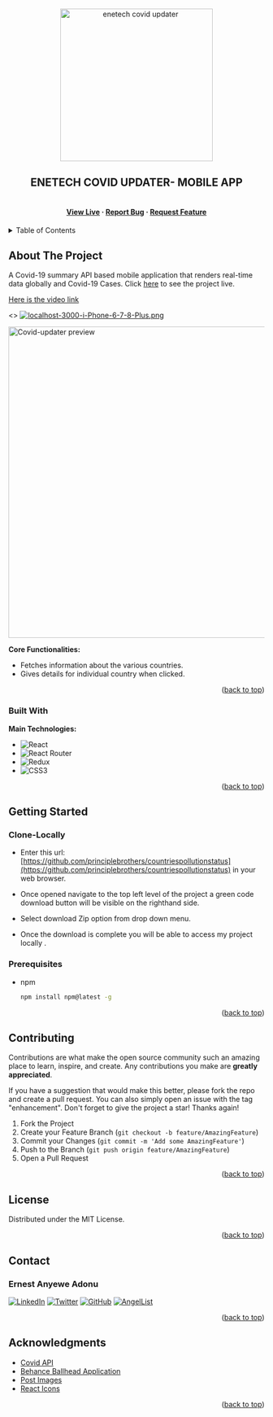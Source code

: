 <a name="readme-top"></a>

<!-- PROJECT LOGO -->
<br />
<div align="center">
  <a href="https://github.com/principlebrothers">
    <img src="https://api.logo.com/api/v2/images?logo=logo_8a22ea74-3c03-4b14-beef-029b2595ff94&format=webp&margins=0&quality=60&width=500&background=transparent&u=1662032459" alt="enetech covid updater" width="300">
  </a>

  <h2 align="center">ENETECH COVID UPDATER- MOBILE APP</h2>

  <h4 align="center">  
    <br />
    <a href="https://enetechcovidupdater.netlify.app/" target="_blank">View Live</a>
    ·
    <a href="https://github.com/principlebrothers/countriespollutionstatus/issues/new" target="_blank">Report Bug</a>
    ·
    <a href="https://github.com/principlebrothers/countriespollutionstatus/issues/new" target="_blank">Request Feature</a>
  </h4>
</div>

<!-- TABLE OF CONTENTS -->
<details>
  <summary>Table of Contents</summary>
  <ol>
    <li>
      <a href="#about-the-project">About The Project</a>
      <ul>
        <li><a href="#built-with">Built With</a></li>
      </ul>
    </li>
    <li>
      <a href="#getting-started">Getting Started</a>
      <ul>
        <li><a href="#clone-locally">Clone Locally</a></li>
        <li><a href="#prerequisites">Prerequisites</a></li>
      </ul>
    </li>
    <li><a href="#contributing">Contributing</a></li>
    <li><a href="#license">License</a></li>
    <li><a href="#contact">Contact</a></li>
    <li><a href="#acknowledgments">Acknowledgments</a></li>
  </ol>
</details>

<!-- ABOUT THE PROJECT -->

## About The Project

A Covid-19 summary API based mobile application that renders real-time data globally and Covid-19 Cases. Click [here](https://enetechcovidupdater.netlify.app/) to see the project live.

[Here is the video link](https://www.loom.com/share/4c26b65b003547078f81b6cfa3fb85e7)

<>
[![localhost-3000-i-Phone-6-7-8-Plus.png](https://i.postimg.cc/7L9RDKcM/localhost-3000-i-Phone-6-7-8-Plus.png)](https://postimg.cc/wtt2QQ97)

<img width="612" alt="Covid-updater preview" src="https://i.postimg.cc/htMgYt2j/localhost-3000-Nest-Hub-Max.png">

**Core Functionalities:**

- Fetches information about the various countries.
- Gives details for individual country when clicked.

<p align="right">(<a href="#readme-top">back to top</a>)</p>

### Built With

**Main Technologies:**

- ![React](https://img.shields.io/badge/react-%2320232a.svg?style=for-the-badge&logo=react&logoColor=%2361DAFB)
- ![React Router](https://img.shields.io/badge/React_Router-CA4245?style=for-the-badge&logo=react-router&logoColor=white)
- ![Redux](https://img.shields.io/badge/redux-%23593d88.svg?style=for-the-badge&logo=redux&logoColor=white)
- ![CSS3](https://img.shields.io/badge/css3-%231572B6.svg?style=for-the-badge&logo=css3&logoColor=white)

<p align="right">(<a href="#readme-top">back to top</a>)</p>

<!-- GETTING STARTED -->

## Getting Started

### Clone-Locally

- Enter this url: [https://github.com/principlebrothers/countriespollutionstatus](https://github.com/principlebrothers/countriespollutionstatus) in your web browser.

- Once opened navigate to the top left level of the project a green code download button will be visible on the righthand side.
- Select download Zip option from drop down menu.
- Once the download is complete you will be able to access my project locally .

### Prerequisites

- npm

  ```sh
  npm install npm@latest -g
  ```

<p align="right">(<a href="#readme-top">back to top</a>)</p>

<!-- CONTRIBUTING -->

## Contributing

Contributions are what make the open source community such an amazing place to learn, inspire, and create. Any contributions you make are **greatly appreciated**.

If you have a suggestion that would make this better, please fork the repo and create a pull request. You can also simply open an issue with the tag "enhancement".
Don't forget to give the project a star! Thanks again!

1. Fork the Project
2. Create your Feature Branch (`git checkout -b feature/AmazingFeature`)
3. Commit your Changes (`git commit -m 'Add some AmazingFeature'`)
4. Push to the Branch (`git push origin feature/AmazingFeature`)
5. Open a Pull Request

<p align="right">(<a href="#readme-top">back to top</a>)</p>

<!-- LICENSE -->

## License

Distributed under the MIT License.

<p align="right">(<a href="#readme-top">back to top</a>)</p>

<!-- CONTACT -->

## Contact

### Ernest Anyewe Adonu

[![LinkedIn](https://img.shields.io/badge/linkedin-%230077B5.svg?style=for-the-badge&logo=linkedin&logoColor=white)](https://www.linkedin.com/in/ernest-anyewe-adonu/)
[![Twitter](https://img.shields.io/badge/Twitter-%231DA1F2.svg?style=for-the-badge&logo=Twitter&logoColor=white)](https://twitter.com/adonu_ernest)
[![GitHub](https://img.shields.io/badge/github-%23121011.svg?style=for-the-badge&logo=github&logoColor=white)](https://github.com/principlebrothers)
[![AngelList](https://img.shields.io/badge/AngelList-%23D4D4D4.svg?style=for-the-badge&logo=AngelList&logoColor=black)](https://angel.co/u/ernest-anyewe-adonu)

<p align="right">(<a href="#readme-top">back to top</a>)</p>

<!-- ACKNOWLEDGMENTS -->

## Acknowledgments

- [Covid API](https://www.npmjs.com/package/covid19-api)
- [Behance Ballhead Application](<https://www.behance.net/gallery/31579789/Ballhead-App-(Free-PSDs)>)
- [Post Images](https://postimages.org/)
- [React Icons](https://react-icons.github.io/react-icons/search)

<p align="right">(<a href="#readme-top">back to top</a>)</p>
